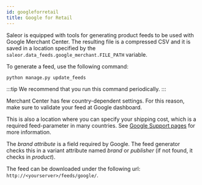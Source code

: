 ```yaml
---
id: googleforretail
title: Google for Retail
---
```


Saleor is equipped with tools for generating product feeds to be used with Google Merchant Center. The resulting file is a compressed CSV and it is saved in a location specified by the `saleor.data_feeds.google_merchant.FILE_PATH` variable.

To generate a feed, use the following command:

```shell-session
python manage.py update_feeds
```

:::tip
We recommend that you run this command periodically.
:::

Merchant Center has few country-dependent settings. For this reason, make sure to validate your feed at Google dashboard. 

This is also a location where you can specify your shipping cost, which is a required feed-parameter in many countries. See [Google Support pages](https://support.google.com/merchants) for more information.

The _brand attribute_ is a field required by Google. The feed generator checks this in a variant attribute named _brand_ or _publisher_ (if not found, it checks in _product_).

The feed can be downloaded under the following url: `http://<yourserver>/feeds/google/`.